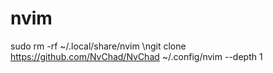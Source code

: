 # nvim
sudo rm -rf ~/.local/share/nvim
\ngit clone https://github.com/NvChad/NvChad ~/.config/nvim --depth 1
